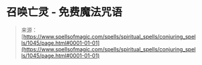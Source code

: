 <!--yml

category: 未分类

date: 2024-06-12 18:33:47

-->

# 召唤亡灵 - 免费魔法咒语

> 来源：[https://www.spellsofmagic.com/spells/spiritual_spells/conjuring_spells/1045/page.html#0001-01-01](https://www.spellsofmagic.com/spells/spiritual_spells/conjuring_spells/1045/page.html#0001-01-01)
